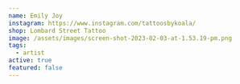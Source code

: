 ```yaml
---
name: Emily Joy
instagram: https://www.instagram.com/tattoosbykoala/
shop: Lombard Street Tattoo
image: /assets/images/screen-shot-2023-02-03-at-1.53.19-pm.png
tags:
  - artist
active: true
featured: false
---
```

